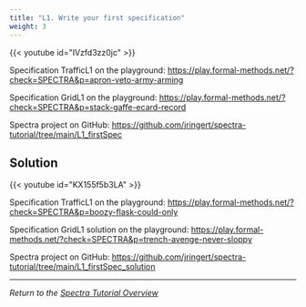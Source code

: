 ```yaml
---
title: "L1. Write your first specification"
weight: 3
---
```


{{< youtube id="IVzfd3zz0jc" >}}

Specification TrafficL1 on the playground: https://play.formal-methods.net/?check=SPECTRA&p=apron-veto-army-arming

Specification GridL1 on the playground: https://play.formal-methods.net/?check=SPECTRA&p=stack-gaffe-ecard-record

Spectra project on GitHub: https://github.com/jringert/spectra-tutorial/tree/main/L1_firstSpec

## Solution
{{< youtube id="KX155f5b3LA" >}}

Specification TrafficL1 on the playground: https://play.formal-methods.net/?check=SPECTRA&p=boozy-flask-could-only

Specification GridL1 solution on the playground: https://play.formal-methods.net/?check=SPECTRA&p=trench-avenge-never-sloppy

Spectra project on GitHub: https://github.com/jringert/spectra-tutorial/tree/main/L1_firstSpec_solution

---

*Return to the [Spectra Tutorial Overview](/gse/tutorials/spectra/)*
